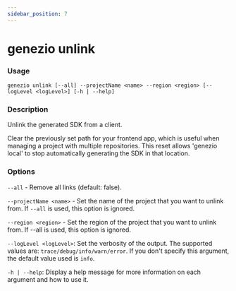 ```yaml
---
sidebar_position: 7
---
```


# genezio unlink

### Usage

`genezio unlink [--all] --projectName <name> --region <region> [--logLevel <logLevel>] [-h | --help]`

### Description

Unlink the generated SDK from a client.

Clear the previously set path for your frontend app, which is useful when managing a project with multiple repositories. This reset allows 'genezio local' to stop automatically generating the SDK in that location.

### Options

`--all` - Remove all links (default: false).

`--projectName <name>` - Set the name of the project that you want to unlink from. If `--all` is used, this option is ignored.

`--region <region>` - Set the region of the project that you want to unlink from. If --all is used, this option is ignored.

`--logLevel <logLevel>`: Set the verbosity of the output. The supported values are: `trace/debug/info/warn/error`. If you don't specify this argument, the default value used is `info`.

`-h | --help`: Display a help message for more information on each argument and how to use it.
